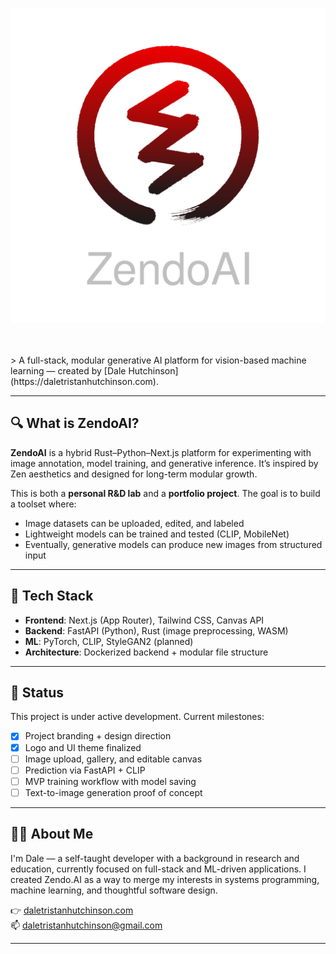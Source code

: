 <p align="center">
  <img src="./assets/zendo-logo-gradient-transparent-dark.svg" alt="ZendoAI Logo" width="512" />
</p>
<br><br>
> A full-stack, modular generative AI platform for vision-based machine learning — created by [Dale Hutchinson](https://daletristanhutchinson.com).

---

## 🔍 What is ZendoAI?

**ZendoAI** is a hybrid Rust–Python–Next.js platform for experimenting with image annotation, model training, and generative inference. It’s inspired by Zen aesthetics and designed for long-term modular growth.

This is both a **personal R&D lab** and a **portfolio project**. The goal is to build a toolset where:
- Image datasets can be uploaded, edited, and labeled
- Lightweight models can be trained and tested (CLIP, MobileNet)
- Eventually, generative models can produce new images from structured input

---

## 🧠 Tech Stack

- **Frontend**: Next.js (App Router), Tailwind CSS, Canvas API
- **Backend**: FastAPI (Python), Rust (image preprocessing, WASM)
- **ML**: PyTorch, CLIP, StyleGAN2 (planned)
- **Architecture**: Dockerized backend + modular file structure

---

## 📌 Status

This project is under active development. Current milestones:
- [x] Project branding + design direction
- [x] Logo and UI theme finalized
- [ ] Image upload, gallery, and editable canvas
- [ ] Prediction via FastAPI + CLIP
- [ ] MVP training workflow with model saving
- [ ] Text-to-image generation proof of concept

---

## 🙋‍♂️ About Me

I'm Dale — a self-taught developer with a background in research and education, currently focused on full-stack and ML-driven applications. I created Zendo.AI as a way to merge my interests in systems programming, machine learning, and thoughtful software design.

👉 [daletristanhutchinson.com](https://daletristanhutchinson.com)  
📫 [daletristanhutchinson@gmail.com](mailto:daletristanhutchinson@gmail.com)

---
